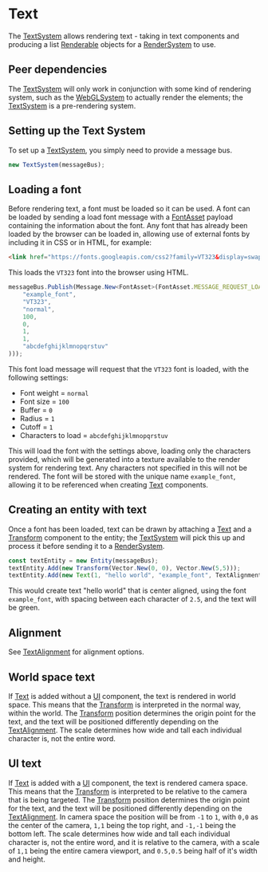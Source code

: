 # Text

The [TextSystem] allows rendering text - taking in text components and producing
a list [Renderable] objects for a [RenderSystem] to use.

## Peer dependencies

The [TextSystem] will only work in conjunction with some kind of rendering
system, such as the [WebGLSystem] to actually render the elements; the
[TextSystem] is a pre-rendering system.

## Setting up the Text System

To set up a [TextSystem], you simply need to provide a message bus.

```typescript
new TextSystem(messageBus);
```

## Loading a font

Before rendering text, a font must be loaded so it can be used. A font can be
loaded by sending a load font message with a [FontAsset] payload containing the
information about the font. Any font that has already been loaded by the browser
can be loaded in, allowing use of external fonts by including it in CSS or in
HTML, for example:

```html
<link href="https://fonts.googleapis.com/css2?family=VT323&display=swap" rel="stylesheet">
```

This loads the `VT323` font into the browser using HTML.

```typescript
messageBus.Publish(Message.New<FontAsset>(FontAsset.MESSAGE_REQUEST_LOAD, new FontAsset(
    "example_font",
    "VT323",
    "normal",
    100,
    0,
    1,
    1,
    "abcdefghijklmnopqrstuv"
)));
```

This font load message will request that the `VT323` font is loaded, with the
following settings:

- Font weight = `normal`
- Font size = `100`
- Buffer = `0`
- Radius = `1`
- Cutoff = `1`
- Characters to load = `abcdefghijklmnopqrstuv`

This will load the font with the settings above, loading only the characters
provided, which will be generated into a texture available to the render system
for rendering text. Any characters not specified in this will not be rendered.
The font will be stored with the unique name `example_font`, allowing it to be
referenced when creating [Text] components.

## Creating an entity with text

Once a font has been loaded, text can be drawn by attaching a [Text] and a
[Transform] component to the entity; the [TextSystem] will pick this up and
process it before sending it to a [RenderSystem].

```typescript
const textEntity = new Entity(messageBus);
textEntity.Add(new Transform(Vector.New(0, 0), Vector.New(5,5)));
textEntity.Add(new Text(1, "hello world", "example_font", TextAlignment.Center, 2.5, new Color(0,1,0)));
```

This would create text "hello world" that is center aligned, using the font
`example_font`, with spacing between each character of `2.5`, and the text will
be green.

## Alignment

See [TextAlignment] for alignment options.

## World space text

If [Text] is added without a [UI] component, the text is rendered in world
space. This means that the [Transform] is interpreted in the normal way, within
the world. The [Transform] position determines the origin point for the text,
and the text will be positioned differently depending on the [TextAlignment].
The scale determines how wide and tall each individual character is, not the
entire word.

## UI text

If [Text] is added with a [UI] component, the text is rendered camera space.
This means that the [Transform] is interpreted to be relative to the camera that
is being targeted. The [Transform] position determines the origin point for the text,
and the text will be positioned differently depending on the [TextAlignment]. In
camera space the position will be from `-1` to `1`, with `0,0` as the center of
the camera, `1,1` being the top right, and `-1,-1` being the bottom left. The
scale determines how wide and tall each individual character is, not the entire
word, and it is relative to the camera, with a scale of `1,1` being the entire
camera viewport, and `0.5,0.5` being half of it's width and height.

[TextSystem]: ../../reference/classes/textsystem
[Renderable]: ../../reference/classes/renderable
[RenderSystem]: ../../reference/classes/rendersystem
[WebGLSystem]: ../../reference/classes/webglsystem
[FontAsset]: ../../reference/classes/fontasset
[Text]: ../../reference/classes/text
[Transform]: ../../reference/classes/transform
[TextAlignment]: ../../reference/enums/textalignment
[UI]: ../../reference/classes/ui
